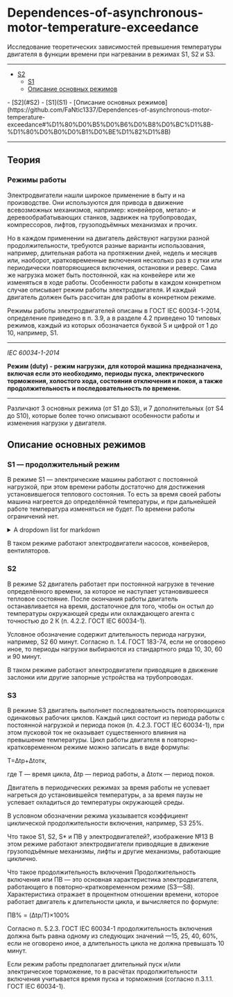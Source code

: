 # Dependences-of-asynchronous-motor-temperature-exceedance
Исследование теоретических зависимостей превышения температуры двигателя в функции времени при нагревании в режимах S1, S2 и S3.

---

<ul>
  <li>
    <a href="#S2">S2</a>
    <ul>
        <li>
          <a href = "#S1--продолжительный-режим">S1</a>
        </li>
        <li>
          <a href = "#Описание-основных-режимов">Описание основных режимов</a>
        </li>
    </ul>
  </li>
</ul>
- [S2](#S2)
  - [S1](S1)
- [Описание основных режимов](https://github.com/FaNtic1337/Dependences-of-asynchronous-motor-temperature-exceedance#%D1%80%D0%B5%D0%B6%D0%B8%D0%BC%D1%8B-%D1%80%D0%B0%D0%B1%D0%BE%D1%82%D1%8B)

---

## Теория

### Режимы работы
Электродвигатели нашли широкое применение в быту и на производстве. Они используются для привода в движение всевозможных механизмов, например: конвейеров, метало- и деревообрабатывающих станков, задвижек на трубопроводах, компрессоров, лифтов, грузоподъёмных механизмах и прочих.

Но в каждом применении на двигатель действуют нагрузки разной продолжительности, требуются разные варианты использования, например, длительная работа на протяжении дней, недель и месяцев или, наоборот, кратковременные включения несколько раз в сутки или периодически повторяющиеся включения, остановки и реверс. Сама же нагрузка может быть постоянной, как на конвейере или же изменяться в ходе работы. Особенности работы в каждом конкретном случае описывает режим работы электродвигателя. И каждый двигатель должен быть рассчитан для работы в конкретном режиме.

Режимы работы электродвигателей описаны в ГОСТ IEC 60034-1-2014, определение приведено в п. 3.9, а в разделе 4.2 приведено 10 типовых режимов, каждый из которых обозначается буквой S и цифрой от 1 до 10, например, S1.

---

_IEC 60034-1-2014_  

**Режим (duty) - режим нагрузки, для которой машина предназначена, включая если это необходимо, периоды пуска, электрического торможения, холостого хода, состояния отключения и покоя, а также продолжительность и последовательность по времени.**

---

Различают 3 основных режима (от S1 до S3), и 7 дополнительных (от S4 до S10), которые более точно описывают особенности работы и изменения нагрузки у двигателя.
## Описание основных режимов

### S1 — продолжительный режим
В режиме S1 — электрические машины работают с постоянной нагрузкой, при этом времени работы достаточно для достижения установившегося теплового состояния. То есть за время своей работы машина нагреется до определённой температуры, и при дальнейшей работе температура изменяться не будет. По времени работы ограничений нет.
<details><summary>A dropdown list for markdown</summary>

![S1 Characteristic](images\S1 Characteristic.png)  
_P - нагрузка; Pэ - электрические потери; Θ - температура; Θ max - достигнутая максимальная температура; t - время._
</details>  

В таком режиме работают электродвигатели насосов, конвейеров, вентиляторов.

### S2
В режиме S2 двигатель работает при постоянной нагрузке в течение определённого времени, за которое не наступает установившееся тепловое состояние. После окончания работы двигатель останавливается на время, достаточное для того, чтобы он остыл до температуры окружающей среды или охлаждающего агента с точностью до 2 К (п. 4.2.2. ГОСТ IEC 60034-1).

Условное обозначение содержит длительность периода нагрузки, например, S2 60 минут. Согласно п. 1.4. ГОСТ 183-74, если не оговорено иное, то периоды нагрузки выбираются из стандартного ряда 10, 30, 60 и 90 минут.


В таком режиме работают электродвигатели приводящие в движение заслонки или другие запорные устройства на трубопроводах.

### S3
В режиме S3 двигатель выполняет последовательность повторяющихся одинаковых рабочих циклов. Каждый цикл состоит из периода работы с постоянной нагрузкой и периода покоя (п. 4.2.3. ГОСТ IEC 60034-1), при этом пусковой ток не оказывает существенного влияния на превышение температуры. Цикл работы двигателя в повторно-кратковременном режиме можно записать в виде формулы:

T=Δtр+Δtотк,

где T — время цикла, Δtр — период работы, а Δtотк — период покоя.

Двигатель в периодических режимах за время работы не успевает нагреться до установившейся температуры, а за время паузы не успевает охладиться до температуры окружающей среды.

В условном обозначении режима указывается коэффициент циклической продолжительности включения, например, S3 25%.

Что такое S1, S2, S* и ПВ у электродвигателей?, изображение №13
В этом режиме работают электродвигатели приводящие в движение грузоподъёмные механизмы, лифты и другие механизмы, работающие циклично.

Что такое продолжительность включения
Продолжительность включения или ПВ — это основная характеристика электродвигателя, работающего в повторно-кратковременном режиме (S3—S8). Характеристика отражает в процентном отношении времени, которое работает двигатель к длительности цикла, и вычисляется по формуле:

ПВ% = (Δtр/T)×100%

Согласно п. 5.2.3. ГОСТ IEC 60034-1 продолжительность включения должна быть равна одному из следующих значений —15, 25, 40, 60%, если не оговорено иное, а длительность цикла не должна превышать 10 минут.

Если режим работы предполагает длительный пуск и/или электрическое торможение, то в расчётах продолжительности включения учитывается время пуска и торможения (согласно п.3.1.1. ГОСТ IEC 60034-1).
